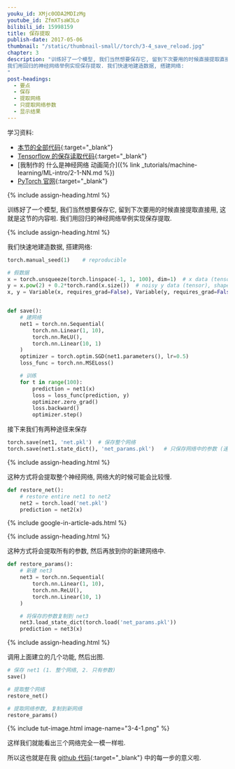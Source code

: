 ```yaml
---
youku_id: XMjc0ODA2MDIzMg
youtube_id: ZfmXTsaW3Lo
bilibili_id: 15998159
title: 保存提取
publish-date: 2017-05-06
thumbnail: "/static/thumbnail-small//torch/3-4_save_reload.jpg"
chapter: 3
description: "训练好了一个模型, 我们当然想要保存它, 留到下次要用的时候直接提取直接用, 这就是这节的内容啦.
我们用回归的神经网络举例实现保存提取. 我们快速地建造数据, 搭建网络:
"
post-headings:
  - 要点
  - 保存
  - 提取网络
  - 只提取网络参数
  - 显示结果
---
```



学习资料:
  * [本节的全部代码](https://github.com/MorvanZhou/PyTorch-Tutorial/blob/master/tutorial-contents/304_save_reload.py){:target="_blank"}
  * [Tensorflow 的保存读取代码](https://github.com/MorvanZhou/Tensorflow-Tutorial/blob/master/tutorial-contents/303_save_reload.py){:target="_blank"}
  * [我制作的 什么是神经网络 动画简介]({% link _tutorials/machine-learning/ML-intro/2-1-NN.md %})
  * [PyTorch 官网](http://pytorch.org/){:target="_blank"}

{% include assign-heading.html %}

训练好了一个模型, 我们当然想要保存它, 留到下次要用的时候直接提取直接用, 这就是这节的内容啦.
我们用回归的神经网络举例实现保存提取.




{% include assign-heading.html %}

我们快速地建造数据, 搭建网络:

```python
torch.manual_seed(1)    # reproducible

# 假数据
x = torch.unsqueeze(torch.linspace(-1, 1, 100), dim=1)  # x data (tensor), shape=(100, 1)
y = x.pow(2) + 0.2*torch.rand(x.size())  # noisy y data (tensor), shape=(100, 1)
x, y = Variable(x, requires_grad=False), Variable(y, requires_grad=False)


def save():
    # 建网络
    net1 = torch.nn.Sequential(
        torch.nn.Linear(1, 10),
        torch.nn.ReLU(),
        torch.nn.Linear(10, 1)
    )
    optimizer = torch.optim.SGD(net1.parameters(), lr=0.5)
    loss_func = torch.nn.MSELoss()

    # 训练
    for t in range(100):
        prediction = net1(x)
        loss = loss_func(prediction, y)
        optimizer.zero_grad()
        loss.backward()
        optimizer.step()
```

接下来我们有两种途径来保存

```python
torch.save(net1, 'net.pkl')  # 保存整个网络
torch.save(net1.state_dict(), 'net_params.pkl')   # 只保存网络中的参数 (速度快, 占内存少)
```

{% include assign-heading.html %}

这种方式将会提取整个神经网络, 网络大的时候可能会比较慢.

```python
def restore_net():
    # restore entire net1 to net2
    net2 = torch.load('net.pkl')
    prediction = net2(x)
```

{% include google-in-article-ads.html %}

{% include assign-heading.html %}

这种方式将会提取所有的参数, 然后再放到你的新建网络中.

```python
def restore_params():
    # 新建 net3
    net3 = torch.nn.Sequential(
        torch.nn.Linear(1, 10),
        torch.nn.ReLU(),
        torch.nn.Linear(10, 1)
    )

    # 将保存的参数复制到 net3
    net3.load_state_dict(torch.load('net_params.pkl'))
    prediction = net3(x)
```


{% include assign-heading.html %}

调用上面建立的几个功能, 然后出图.

```python
# 保存 net1 (1. 整个网络, 2. 只有参数)
save()

# 提取整个网络
restore_net()

# 提取网络参数, 复制到新网络
restore_params()
```

{% include tut-image.html image-name="3-4-1.png" %}

这样我们就能看出三个网络完全一模一样啦.

所以这也就是在我 [github 代码](https://github.com/MorvanZhou/PyTorch-Tutorial/blob/master/tutorial-contents/304_save_reload.py){:target="_blank"} 中的每一步的意义啦.


